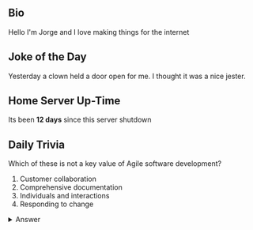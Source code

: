 ## Bio

Hello I'm Jorge and I love making things for the internet

## Joke of the Day

Yesterday a clown held a door open for me. I thought it was a nice jester.

## Home Server Up-Time

Its been **12 days** since this server shutdown


## Daily Trivia

Which of these is not a key value of Agile software development?
 1. Customer collaboration
 2. Comprehensive documentation
 3. Individuals and interactions
 4. Responding to change

<details>
  <summary>Answer</summary>
  Comprehensive documentation
</details>
